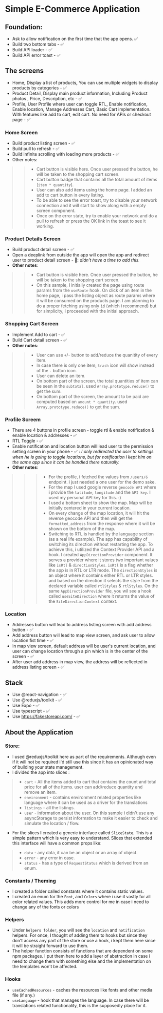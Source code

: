 # Simple E-Commerce Application


## Foundation:
- Ask to allow notification on the first time that the app opens. ✅
- Build two bottom tabs - ✅
- Build API loader - ✅
- Build API error toast - ✅

## The screens
- Home, Display a list of products, You can use multiple widgets to display products by categories - ✅
- Product Detail, Display main product information, Including Product photos , Price, Description, etc - ✅
- Profile, User Profile where user can toggle RTL, Enable notification, Enable location, Manage Addresses
Cart, Basic Cart implementation. With features like add to cart, edit cart. No need for APIs or checkout page - ✅


### Home Screen
-  Build product listing screen - ✅
-  Build pull to refresh - ✅
-  Build infinite scrolling with loading more products - ✅
-  Other notes:
>> - Cart button is visible here. Once user pressed the button, he will be taken to the shopping cart screen.
>> - Cart button badge that contains all the total amount of items (`item * quantity`).
>> - User can also add items using the home page. I added an add to cart button in every listing.
>> - To be able to see the error toast, try to disable your network connection and it will start to show along with a empty screen component.
>> - Once on the error state, try to enable your network and do a pull to refresh or press the OK link in the toast to see it working.

### Product Details  Screen
- Build product detail screen - ✅
- Open a deeplink from outside the app will open the app and redirect user to product detail screen - 🛑: *didn't have a time to add this.*
- **Other notes**:
>> - Cart button is visible here. Once user pressed the button, he will be taken to the shopping cart screen.
>> - On this sample, I initially created the page using route params from the `useRoute` hook. On click of an item in the home page, i pass the listing object as route params where it will be consumed on the products page. I am planning to do a proper fetching using only `id` (which i recommend) but for simplicity, i proceeded with the initial approach.


### Shopping Cart Screen
- Implement Add to cart - ✅
- Build Cart detail screen - ✅
- **Other notes**:
>> - User can use `+`/`-` button to add/reduce the quanitity of every item.
>> - In case there is only one item, `trash` icon will show instead of the `-` button icon.
>> - User can delete an item.
>> - On bottom part of the screen, the total quantities of item can be seen in the `subtotal`. used `Array.prototype.reduce()` to get the sum.
>> - On bottom part of the screen, the amount to be paid are computed based on `amount * quantity`.  used `Array.prototype.reduce()` to get the sum.


### Profile Screem
- There are 4 buttons in profile screen - toggle rtl & enable notification & enable location & addresses - ✅
- RTL Toggle - ✅
- Enable notification and location button will lead user to the permission setting screen in your phone  - ✅  : *I only redirected the  user to settings when he is going to toggle locations, but for notification i kept him on the same app since it can be handled there naturally.*
- **Other notes**:
>>> - For the profile, i fetched the values from `/users/6` endpoint. i just needed a one user for the demo sake.
>>> - For the map I used google reverse `geocode API` where i provide the `latitude`, `longitude`  and the `API key`. I used my personal API key for this. :)
>>> - I used a bottom sheet to show the map. Map will be initially centered in your current location.
>>> - On every change of the map location, it will hit the reverse geocode API and then will get the `formatted_address` from the response where it will be shown on the bottom of the map.
>>> - Switching to RTL is handled by the language section (as a real life example). The app has capability of switching its direction without restarting the app. To achieve this, i utilized the Context Provider API and a hook. I created `AppDirectionProvider` component. It serves a provider where it stores two important values like `isRtl` & `directionStyles`. `isRtl` is a flag whether the app is in RTL or LTR mode. The `directionStyles` is an object where it contains either RTL or LTR styles. and based on the direction it selects the style from the declared variable called `rtlStyles` & `rtlStyles`. On the same `AppDirectionProvider` file, you wil see a hook called `useSiteDirection` where it returns the value of the  `SiteDirectionContext` context.


### Location
- Addresses button will lead to address listing screen with add address button - ✅
- Add address button will lead to map view screen, and ask user to allow location fist time - ✅
- In map view screen, default address will be user's current location, and user can change location through a pin which is in the center of the screen - ✅
- After user add address in map view, the address will be reflected in address listing screen - ✅

## Stack
- Use @react-navigation - ✅
- Use @reduxjs/toolkit - ✅
- Use Expo - ✅
- Use typescript - ✅
- Use https://fakestoreapi.com/ - ✅

## About the Application

### Store:
- I used @reduxjs/toolkit here as part of the requirements. Although even if it will not be required i'd still use this since it has an opinionated way of building your state management.
- I divided the app into slices :
> - `cart` - All the items added to cart that contains the count and total price for all of the items. user can add/reduce quantity and remove an item.
> - `environment` - contains environment related properties like language where it can be used as a driver for the translations
> - `listings` - all the listings.
> - `user` - information about the user. On this sample i didn't use any asyncStorage to persist information to make it easier to check and simulate the location / flow.
- For the slices I created a generic interface called `SliceState`. This is a simple pattern which is very easy to understand. Slices that extended this interface will have a common props like:
> - `data` - any data, it can be an object or an array of object.
> - `error` - any error in case.
> - `status` - has a type of `RequestStatus` which is derived from an enum.

### Constants / Theming
- I created a folder called constants where it contains static values.
- I created an enum for the `Font`, and `Colors` where i use it vastly for all color related values. This adds more control for me in case i need to change any of the fonts or colors

### Helpers
- Under `helpers folder`, you will see the `location` and `notification` helpers. For once, I thought of adding them to hooks but since they don't access any part of the store or use a hook, i kept them here since it will be straight forward to use them.
- The helper function consists of functions that are dependent on some npm packages. I put them here to add a layer of abstraction in case i need to change them with something else and the implementation on the templates won't be affected.

### Hooks
- `useCachedResources` - caches the resources like fonts and other media file (if any.)
- `useLanguage` - hook that manages the language. In case there will be translations related functionality, this is the supposedly place for it.